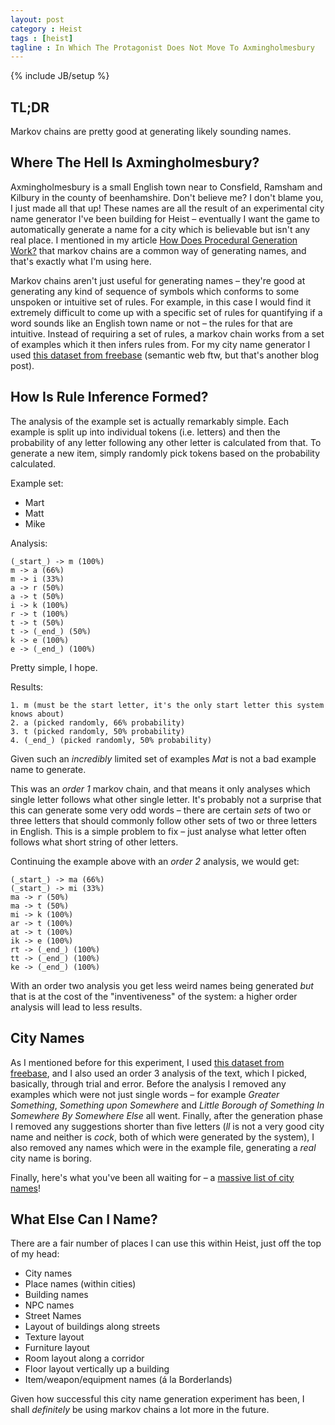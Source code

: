 ```yaml
---
layout: post
category : Heist
tags : [heist]
tagline : In Which The Protagonist Does Not Move To Axmingholmesbury
---
```

{% include JB/setup %}


## TL;DR

Markov chains are pretty good at generating likely sounding names.

## Where The Hell Is Axmingholmesbury?

Axmingholmesbury is a small English town near to Consfield, Ramsham and Kilbury in the county of beenhamshire. Don't believe me? I don't blame you, I just made all that up! These names are all the result of an experimental city name generator I've been building for Heist – eventually I want the game to automatically generate a name for a city which is believable but isn't any real place. I mentioned in my article [How Does Procedural Generation Work?](http://martindevans.me/Heist/2012/12/14/How-Does-Procedural-Generation-Work/) that markov chains are a common way of generating names, and that's exactly what I'm using here.

Markov chains aren't just useful for generating names – they're good at generating any kind of sequence of symbols which conforms to some unspoken or intuitive set of rules. For example, in this case I would find it extremely difficult to come up with a specific set of rules for quantifying if a word sounds like an English town name or not – the rules for that are intuitive. Instead of requiring a set of rules, a markov chain works from a set of examples which it then infers rules from. For my city name generator I used [this dataset from freebase](http://www.freebase.com/view/user/martindevans/default_domain/views/english_towns) (semantic web ftw, but that's another blog post).

## How Is Rule Inference Formed?

The analysis of the example set is actually remarkably simple. Each example is split up into individual tokens (i.e. letters) and then the probability of any letter following any other letter is calculated from that. To generate a new item, simply randomly pick tokens based on the probability calculated.

Example set:
 - Mart
 - Matt
 - Mike
 
Analysis:

    (_start_) -> m (100%)
    m -> a (66%)
    m -> i (33%)
    a -> r (50%)
    a -> t (50%)
    i -> k (100%)
    r -> t (100%)
    t -> t (50%)
    t -> (_end_) (50%)
    k -> e (100%)
    e -> (_end_) (100%)
    
Pretty simple, I hope.

Results:

    1. m (must be the start letter, it's the only start letter this system knows about)
    2. a (picked randomly, 66% probability)
    3. t (picked randomly, 50% probability)
    4. (_end_) (picked randomly, 50% probability)
    
Given such an _incredibly_ limited set of examples _Mat_ is not a bad example name to generate.

This was an _order 1_ markov chain, and that means it only analyses which single letter follows what other single letter. It's probably not a surprise that this can generate some very odd words – there are certain *sets* of two or three letters that should commonly follow other sets of two or three letters in English. This is a simple problem to fix – just analyse what letter often follows what short string of other letters.

Continuing the example above with an _order 2_ analysis, we would get:

    (_start_) -> ma (66%)
    (_start_) -> mi (33%)
    ma -> r (50%)
    ma -> t (50%)
    mi -> k (100%)
    ar -> t (100%)
    at -> t (100%)
    ik -> e (100%)
    rt -> (_end_) (100%)
    tt -> (_end_) (100%)
    ke -> (_end_) (100%)
    
With an order two analysis you get less weird names being generated _but_ that is at the cost of the "inventiveness" of the system: a higher order analysis will lead to less results.

## City Names

As I mentioned before for this experiment, I used [this dataset from freebase](http://www.freebase.com/view/user/martindevans/default_domain/views/english_towns), and I also used an order 3 analysis of the text, which I picked, basically, through trial and error. Before the analysis I removed any examples which were not just single words – for example _Greater Something_, _Something upon Somewhere_ and _Little Borough of Something In Somewhere By Somewhere Else_ all went. Finally, after the generation phase I removed any suggestions shorter than five letters (_ll_ is not a very good city name and neither is _cock_, both of which were generated by the system), I also removed any names which were in the example file, generating a _real_ city name is boring.

Finally, here's what you've been all waiting for – a [massive list of city names](/assets/markov-english-town-names)!

## What Else Can I Name?

There are a fair number of places I can use this within Heist, just off the top of my head:
 - City names
 - Place names (within cities)
 - Building names
 - NPC names
 - Street Names
 - Layout of buildings along streets
 - Texture layout
 - Furniture layout
 - Room layout along a corridor
 - Floor layout vertically up a building
 - Item/weapon/equipment names (á la Borderlands)
 
Given how successful this city name generation experiment has been, I shall _definitely_ be using markov chains a lot more in the future.
